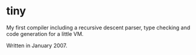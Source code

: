 # tiny

My first compiler including a recursive descent parser, type checking and code generation for a little VM.

Written in January 2007.
